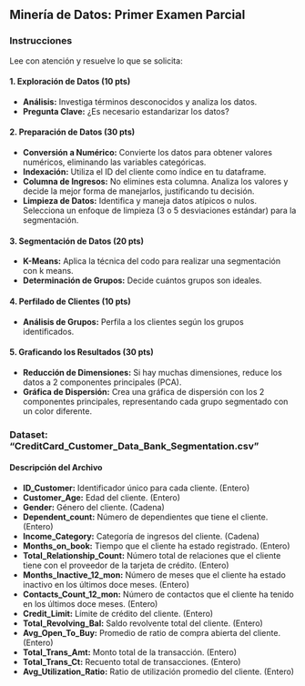 ## Minería de Datos: Primer Examen Parcial

### Instrucciones

Lee con atención y resuelve lo que se solicita:

#### 1. Exploración de Datos (10 pts)

- **Análisis:** Investiga términos desconocidos y analiza los datos.
- **Pregunta Clave:** ¿Es necesario estandarizar los datos?

#### 2. Preparación de Datos (30 pts)

- **Conversión a Numérico:** Convierte los datos para obtener valores numéricos, eliminando las variables categóricas.
- **Indexación:** Utiliza el ID del cliente como índice en tu dataframe.
- **Columna de Ingresos:** No elimines esta columna. Analiza los valores y decide la mejor forma de manejarlos, justificando tu decisión.
- **Limpieza de Datos:** Identifica y maneja datos atípicos o nulos. Selecciona un enfoque de limpieza (3 o 5 desviaciones estándar) para la segmentación.

#### 3. Segmentación de Datos (20 pts)

- **K-Means:** Aplica la técnica del codo para realizar una segmentación con k means.
- **Determinación de Grupos:** Decide cuántos grupos son ideales.

#### 4. Perfilado de Clientes (10 pts)

- **Análisis de Grupos:** Perfila a los clientes según los grupos identificados.

#### 5. Graficando los Resultados (30 pts)

- **Reducción de Dimensiones:** Si hay muchas dimensiones, reduce los datos a 2 componentes principales (PCA).
- **Gráfica de Dispersión:** Crea una gráfica de dispersión con los 2 componentes principales, representando cada grupo segmentado con un color diferente.

### Dataset: “CreditCard_Customer_Data_Bank_Segmentation.csv”

#### Descripción del Archivo

- **ID_Customer:** Identificador único para cada cliente. (Entero)
- **Customer_Age:** Edad del cliente. (Entero)
- **Gender:** Género del cliente. (Cadena)
- **Dependent_count:** Número de dependientes que tiene el cliente. (Entero)
- **Income_Category:** Categoría de ingresos del cliente. (Cadena)
- **Months_on_book:** Tiempo que el cliente ha estado registrado. (Entero)
- **Total_Relationship_Count:** Número total de relaciones que el cliente tiene con el proveedor de la tarjeta de crédito. (Entero)
- **Months_Inactive_12_mon:** Número de meses que el cliente ha estado inactivo en los últimos doce meses. (Entero)
- **Contacts_Count_12_mon:** Número de contactos que el cliente ha tenido en los últimos doce meses. (Entero)
- **Credit_Limit:** Límite de crédito del cliente. (Entero)
- **Total_Revolving_Bal:** Saldo revolvente total del cliente. (Entero)
- **Avg_Open_To_Buy:** Promedio de ratio de compra abierta del cliente. (Entero)
- **Total_Trans_Amt:** Monto total de la transacción. (Entero)
- **Total_Trans_Ct:** Recuento total de transacciones. (Entero)
- **Avg_Utilization_Ratio:** Ratio de utilización promedio del cliente. (Entero)
